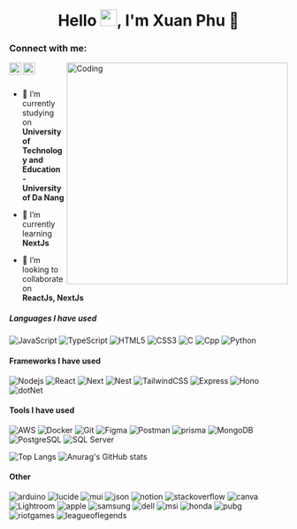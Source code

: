 <h1 align="center">Hello <img src="https://raw.githubusercontent.com/KarthikNayak024/KarthikNayak024/master/assets/wave.gif" alt="waving hand" width="30px">, I'm Xuan Phu 🚀</h1>

<h3 align="left">Connect with me:</h3>
<a href="https://github.com/xuanphu03">
  <img align="left" alt="Pawan's Github" width="22px" src="https://cdn.jsdelivr.net/npm/simple-icons@v3/icons/github.svg" />
</a>
<a href="https://www.facebook.com/kuma.xp03">
  <img align="left" alt="Pawan's Facebook" width="22px" src="https://cdn.jsdelivr.net/npm/simple-icons@v3/icons/facebook.svg" />
</a>

<img align="right" alt="Coding" width="400" src="https://media.giphy.com/media/M9kgjEsLG6LMbYC9dl/giphy.gif">

<br />
<br />

- 🔭 I’m currently studying on **University of Technology and Education - University of Da Nang**

- 🌱 I’m currently learning **NextJs**

- 👯 I’m looking to collaborate on **ReactJs, NextJs**


##### Languages I have used

![JavaScript](https://img.shields.io/badge/-JavaScript-27282d?style=flat&logo=JavaScript)
![TypeScript](https://img.shields.io/badge/-TypeScript-27282d?style=flat&logo=TypeScript)
![HTML5](https://img.shields.io/badge/-HTML5-27282d?style=flat&logo=html5)
![CSS3](https://img.shields.io/badge/-CSS3-27282d?style=flat&logo=CSS3)
![C](https://img.shields.io/badge/-C-27282d?style=flat&logo=c)
![Cpp](https://img.shields.io/badge/-C++-27282d?style=flat&logo=cplusplus)
![Python](https://img.shields.io/badge/-Python-27282d?style=flat&logo=Python)

#### Frameworks I have used

![Nodejs](https://img.shields.io/badge/-NodeJs-000000?style=flat&logo=node.js)
![React](https://img.shields.io/badge/-ReactJs-000000?style=flat&logo=React)
![Next](https://img.shields.io/badge/-Next-000000?style=flat&logo=Next.js)
![Nest](https://img.shields.io/badge/-Nest-000000?style=flat&logo=Nestjs)
![TailwindCSS](https://img.shields.io/badge/-TailwindCSS-27282d?style=flat&logo=TailwindCSS)
![Express](https://img.shields.io/badge/-ExpressJs-27282d?style=flat&logo=Express)
![Hono](https://img.shields.io/badge/-Hono-27282d?style=flat&logo=Hono)
![dotNet](https://img.shields.io/badge/-dotNet-27282d?style=flat&logo=dotnet)

#### Tools I have used

![AWS](https://img.shields.io/badge/-AWS-27282d?style=flat&logo=amazonwebservices)
![Docker](https://img.shields.io/badge/-Docker-27282d?style=flat&logo=Docker)
![Git](https://img.shields.io/badge/-Git-27282d?style=flat&logo=Git)
![Figma](https://img.shields.io/badge/-Figma-27282d?style=flat&logo=Figma)
![Postman](https://img.shields.io/badge/-Postman-27282d?style=flat&logo=Postman)
![prisma](https://img.shields.io/badge/-Prisma-27282d?style=flat&logo=prisma)
![MongoDB](https://img.shields.io/badge/-MongoDB-27282d?style=flat&logo=MongoDB)
![PostgreSQL](https://img.shields.io/badge/-PostgreSQL-27282d?style=flat&logo=PostgreSQL)
![SQL Server](https://img.shields.io/badge/-SQL%20Server-27282d?style=flat&logo=Microsoft%20SQL%20Server)

![Top Langs](https://github-readme-stats.vercel.app/api/top-langs/?username=xuanphu03&layout=compact&theme=dracula)
![Anurag's GitHub stats](https://github-readme-stats.vercel.app/api?username=xuanphu03&show_icons=true&theme=dracula)


#### Other
![arduino](https://img.shields.io/badge/-Arduino-27282d?style=flat&logo=arduino)
![lucide](https://img.shields.io/badge/-Lucide-27282d?style=flat&logo=lucide)
![mui](https://img.shields.io/badge/-MUI-27282d?style=flat&logo=mui)
![json](https://img.shields.io/badge/-Json-27282d?style=flat&logo=json)
![notion](https://img.shields.io/badge/-Notion-27282d?style=flat&logo=notion)
![stackoverflow](https://img.shields.io/badge/-StackOverflow-27282d?style=flat&logo=stackoverflow)
![canva](https://img.shields.io/badge/-Canva-27282d?style=flat&logo=canva)
![Lightroom](https://img.shields.io/badge/-Lightroom-27282d?style=flat&logo=adobeLightroom)
![apple](https://img.shields.io/badge/-Apple-27282d?style=flat&logo=apple)
![samsung](https://img.shields.io/badge/-Samsung-27282d?style=flat&logo=samsung)
![dell](https://img.shields.io/badge/-Dell-27282d?style=flat&logo=dell)
![msi](https://img.shields.io/badge/-MSI-27282d?style=flat&logo=msi)
![honda](https://img.shields.io/badge/-Honda-27282d?style=flat&logo=honda)
![pubg](https://img.shields.io/badge/-27282d?style=flat&logo=pubg)
![riotgames](https://img.shields.io/badge/-27282d?style=flat&logo=riotgames)
![leagueoflegends](https://img.shields.io/badge/-27282d?style=flat&logo=leagueoflegends)

